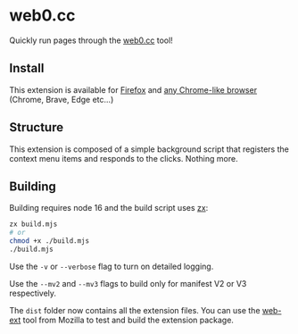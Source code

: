 # web0.cc

Quickly run pages through the [web0.cc](https://web0.cc/) tool!

## Install

This extension is available for [Firefox](https://addons.mozilla.org/en-US/firefox/addon/web0cc/) and [any Chrome-like browser](https://chrome.google.com/webstore/detail/TBD) (Chrome, Brave, Edge etc...)

## Structure

This extension is composed of a simple background script that registers the context menu items and responds to the clicks. Nothing more.

## Building

Building requires node 16 and the build script uses [zx](https://www.npmjs.com/package/zx):

```sh
zx build.mjs
# or
chmod +x ./build.mjs
./build.mjs
```

Use the `-v` or `--verbose` flag to turn on detailed logging.

Use the `--mv2` and `--mv3` flags to build only for manifest V2 or V3 respectively.

The `dist` folder now contains all the extension files. You can use the [web-ext](https://www.npmjs.com/package/web-ext) tool from Mozilla to test and build the extension package.
